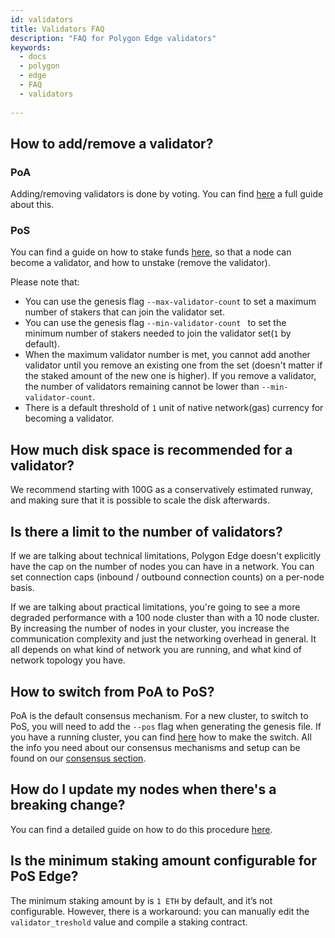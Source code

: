 ```yaml
---
id: validators
title: Validators FAQ
description: "FAQ for Polygon Edge validators"
keywords:
  - docs
  - polygon
  - edge
  - FAQ
  - validators
  
---
```


## How to add/remove a validator?

### PoA
Adding/removing validators is done by voting. You can find [here](/docs/edge/consensus/poa) a full guide about this.

### PoS
You can find a guide on how to stake funds [here](/docs/edge/consensus/pos-stake-unstake), so that a node can become a validator, and how to unstake (remove the validator).

Please note that:
- You can use the genesis flag `--max-validator-count` to set a maximum number of stakers that can join the validator set.
- You can use the genesis flag `--min-validator-count ` to set the minimum number of stakers needed to join the validator set(`1` by default).
- When the maximum validator number is met, you cannot add another validator until you remove an existing one from the set (doesn't matter if the staked amount of the new one is higher). If you remove a validator, the number of validators remaining cannot be lower than `--min-validator-count`.
- There is a default threshold of `1`  unit of native network(gas) currency for becoming a validator.
 


## How much disk space is recommended for a validator?

We recommend starting with 100G as a conservatively estimated runway, and making sure that it is possible to scale the disk afterwards.


## Is there a limit to the number of validators?

If we are talking about technical limitations, Polygon Edge doesn't explicitly have the cap on the number of nodes you can have in a network. You can set connection caps (inbound / outbound connection counts) on a per-node basis.

If we are talking about practical limitations, you're going to see a more degraded performance with a 100 node cluster than with a 10 node cluster. By increasing the number of nodes in your cluster, you increase the communication complexity and just the networking overhead in general. It all depends on what kind of network you are running, and what kind of network topology you have.

## How to switch from PoA to PoS?

PoA is the default consensus mechanism. For a new cluster, to switch to PoS, you will need to add the `--pos` flag when generating the genesis file. If you have a running cluster, you can find [here](/docs/edge/consensus/migration-to-pos) how to make the switch. All the info you need about our consensus mechanisms and setup can be found on our [consensus section](/docs/edge/consensus/poa).

## How do I update my nodes when there's a breaking change?

You can find a detailed guide on how to do this procedure [here](/docs/edge/validator-hosting#update).

## Is the minimum staking amount configurable for PoS Edge? 

The minimum staking amount by is `1 ETH` by default, and it’s not configurable. However, there is a workaround: you can manually edit the `validator_treshold` value and compile a staking contract. 


